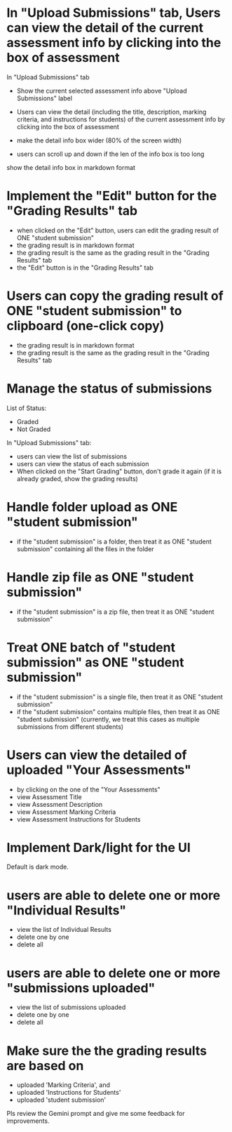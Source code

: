 # In "Upload Submissions" tab, Users can view the detail of the current assessment info by clicking into the box of assessment 

In "Upload Submissions" tab 

- Show the current selected assessment info above "Upload Submissions" label 
- Users can view the detail (including the title, description, marking criteria, and instructions for students) of the current assessment info by clicking into the box of assessment 

- make the detail info box wider (80% of the screen width) 
- users can scroll up and down if the len of the info box is too long 

show the detail info box in markdown format 



# Implement the "Edit" button for the "Grading Results" tab

- when clicked on the "Edit" button, users can edit the grading result of ONE "student submission"
- the grading result is in markdown format
- the grading result is the same as the grading result in the "Grading Results" tab
- the "Edit" button is in the "Grading Results" tab


# Users can copy the grading result of ONE "student submission" to clipboard (one-click copy)

- the grading result is in markdown format
- the grading result is the same as the grading result in the "Grading Results" tab


# Manage the status of submissions

List of Status:
- Graded 
- Not Graded 

In "Upload Submissions" tab: 
- users can view the list of submissions
- users can view the status of each submission
- When clicked on the "Start Grading" button, don't grade it again (if it is already graded, show the grading results)


# Handle folder upload as ONE "student submission"

- if the "student submission" is a folder, then treat it as ONE "student submission" containing all the files in the folder

# Handle zip file as ONE "student submission"

- if the "student submission" is a zip file, then treat it as ONE "student submission"

# Treat ONE batch of "student submission" as ONE "student submission"

- if the "student submission" is a single file, then treat it as ONE "student submission" 
- if the "student submission" contains multiple files, then treat it as ONE "student submission" (currently, we treat this cases as multiple submissions from different students)

# Users can view the detailed of uploaded "Your Assessments" 

- by clicking on the one of the "Your Assessments"
- view Assessment Title
- view Assessment Description
- view Assessment Marking Criteria
- view Assessment Instructions for Students

# Implement Dark/light for the UI 

Default is dark mode. 

# users are able to delete one or more "Individual Results" 

- view the list of Individual Results
- delete one by one 
- delete all 


# users are able to delete one or more "submissions uploaded" 

- view the list of submissions uploaded
- delete one by one 
- delete all 

# Make sure the the grading results are based on 

- uploaded 'Marking Criteria', and
- uploaded 'Instructions for Students'
- uploaded 'student submission'

Pls review the Gemini prompt and give me some feedback for improvements. 